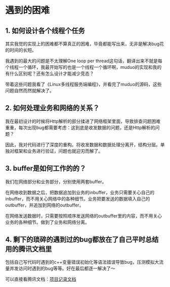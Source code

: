 # 遇到的困难

## 1. 如何设计各个线程个任务
其实我觉的实现上的困难都不算真正的困难，毕竟都能写出来，无非是解决bug花的时间的长短。

我遇到的最大的问题是不太理解One loop per thread这句话，翻译出来不就是每个线程一个循环，我最开始写的也是一个线程一个循环啊，muduo的实现和我的有什么区别呢？还有怎么设计才能减少竞态？

带着这些问题我看了《Linux多线程服务端编程》，并看完了muduo的源码，这些问题自然而然就解决了。

## 2. 如何处理业务和网络的关系？

我在最初设计的时候将Http解析的部分揉进了网络框架里面，导致排查问题困难重重，每次出现bug都需要考虑：这到底是收发数据的问题，还是Http解析的问题？

因此，我对代码进行了深度的重构。将收发数据和数据处理分离开，结构分层。单独对框架和业务进行验证，问题也就迎刃而解了。

## 3. buffer是如何工作的的？

我们在网络部分和业务部分，分别使用两套buffer。

在网络收到数据之后，把数据追加到业务的inbuffer，业务只需要关心自己的inbuffer，而不用关心网络中的各种细节。业务把要发送的数据填入自己的outbuffer，并追加到网络的outbuffer。

在网络发送数据时，只需要按照顺序发送网络的outbuffer里的内容，而不用关心业务的各种细节。做到了业务和网络分离。

## 4. 剩下的琐碎的遇到过的bug都放在了自己平时总结用的腾讯文档里

包括自己写代码时遇到的c++变量错误初始化等语法错误导致bug，压测模拟大流量并发访问时遇到的bug等等。好在最后都逐一解决了～

可以直接看腾讯文档：[项目记录文档](https://docs.qq.com/doc/DS0hNRk5iV2ZpT3pZ)
